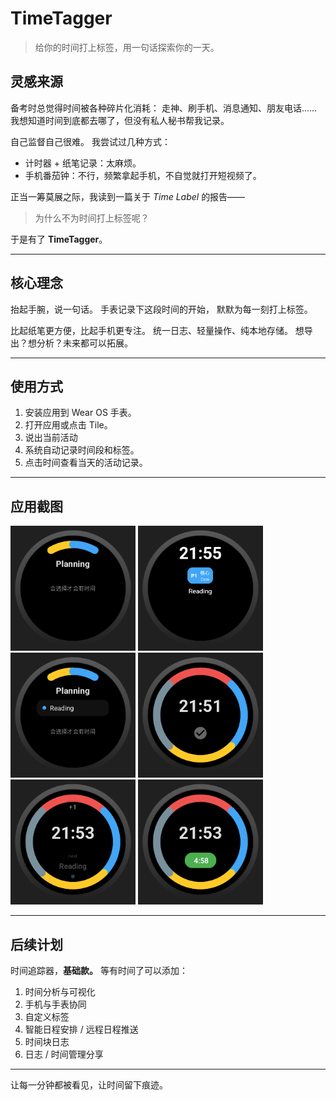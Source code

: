 # TimeTagger

> 给你的时间打上标签，用一句话探索你的一天。

## 灵感来源

备考时总觉得时间被各种碎片化消耗：
走神、刷手机、消息通知、朋友电话……
我想知道时间到底都去哪了，但没有私人秘书帮我记录。

自己监督自己很难。
我尝试过几种方式：

* 计时器 + 纸笔记录：太麻烦。
* 手机番茄钟：不行，频繁拿起手机，不自觉就打开短视频了。

正当一筹莫展之际，我读到一篇关于 *Time Label* 的报告——

> 为什么不为时间打上标签呢？

于是有了 **TimeTagger**。

---

## 核心理念

抬起手腕，说一句话。
手表记录下这段时间的开始，
默默为每一刻打上标签。

比起纸笔更方便，比起手机更专注。
统一日志、轻量操作、纯本地存储。
想导出？想分析？未来都可以拓展。

---



## 使用方式

1. 安装应用到 Wear OS 手表。
2. 打开应用或点击 Tile。
3. 说出当前活动
4. 系统自动记录时间段和标签。
5. 点击时间查看当天的活动记录。

---

## 应用截图

<img src="img/img10.png" width="200" alt="截图1"/>
<img src="img/img25.png" width="200" alt="截图2"/>
<img src="img/img35.png" width="200" alt="截图3"/>
<img src="img/img38.png" width="200" alt="截图4"/>
<img src="img/img42.png" width="200" alt="截图5"/>
<img src="img/img53.png" width="200" alt="截图6"/>

---

## 后续计划

时间追踪器，**基础款。**
等有时间了可以添加：

1. 时间分析与可视化
2. 手机与手表协同
3. 自定义标签
4. 智能日程安排 / 远程日程推送
5. 时间块日志
6. 日志 / 时间管理分享

---
让每一分钟都被看见，让时间留下痕迹。
